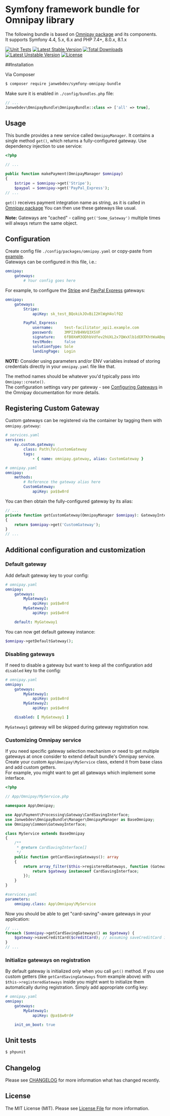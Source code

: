 # Symfony framework bundle for Omnipay library
The following bundle
is based on [Omnipay package](https://github.com/thephpleague/omnipay) and its components.<br>
It supports Symfony 4.4, 5.x, 6.x and PHP 7.4+, 8.0.x, 8.1.x

[![Unit Tests](https://github.com/janwebdev/symfony-omnipay-bundle/actions/workflows/run-tests.yml/badge.svg)](https://github.com/janwebdev/symfony-omnipay-bundle/actions/workflows/run-tests.yml)
[![Latest Stable Version](https://poser.pugx.org/janwebdev/symfony-omnipay-bundle/v)](//packagist.org/packages/janwebdev/symfony-omnipay-bundle) [![Total Downloads](https://poser.pugx.org/janwebdev/symfony-omnipay-bundle/downloads)](//packagist.org/packages/janwebdev/symfony-omnipay-bundle) [![Latest Unstable Version](https://poser.pugx.org/janwebdev/omnipay-cardinity/v/unstable)](//packagist.org/packages/janwebdev/symfony-omnipay-bundle) [![License](https://poser.pugx.org/janwebdev/omnipay-cardinity/license)](//packagist.org/packages/janwebdev/symfony-omnipay-bundle)

##Installation

Via Composer

``` bash
$ composer require janwebdev/symfony-omnipay-bundle
```
Make sure it is enabled in `./config/bundles.php` file:

```php
// ...
Janwebdev\OmnipayBundle\OmnipayBundle::class => ['all' => true],
```
## Usage

This bundle provides a new service called `OmnipayManager`.  It contains a single method `get()`, which returns a fully-configured gateway. Use dependency injection to use service:

``` php
<?php

// ...

public function makePayment(OmnipayManager $omnipay)
{
    $stripe = $omnipay->get('Stripe');
    $paypal = $omnipay->get('PayPal_Express');
// ...
```
`get()` receives payment integration name as string, as it is called in [Omnipay package](https://github.com/thephpleague/omnipay)
You can then use these gateways like usual.

**Note:** Gateways are "cached" - calling `get('Some_Gateway')` multiple times will always return the same object.

## Configuration

Create config file `./config/packages/omnipay.yaml` or copy-paste from [example](config.example.yaml).<br>
Gateways can be configured in this file, i.e.:

``` yml
omnipay:
    gateways:
        # Your config goes here
```

For example, to configure the [Stripe](https://github.com/thephpleague/omnipay-stripe) and [PayPal Express](https://github.com/thephpleague/omnipay-paypal) gateways:

``` yml
omnipay:
    gateways:
        Stripe:
            apiKey: sk_test_BQokikJOvBiI2HlWgH4olfQ2

        PayPal_Express:
            username:     test-facilitator_api1.example.com
            password:     3MPI3VB4NVQ3XSVF
            signature:    6fB0XmM3ODhbVdfev2hUXL2x7QWxXlb1dERTKhtWaABmpiCK1wtfcWd.
            testMode:     false
            solutionType: Sole
            landingPage:  Login
```
**NOTE:** Consider using parameters and/or ENV variables instead of storing credentials directly in your `omnipay.yaml` file like that.

The method names should be whatever you'd typically pass into `Omnipay::create()`.<br>
The configuration settings vary per gateway - see
[Configuring Gateways](http://omnipay.thephpleague.com/gateways/configuring/) in the Omnipay documentation for more details.

## Registering Custom Gateway

Custom gateways can be registered via the container by tagging them with `omnipay.gateway`:

```yml
# services.yaml
services:
    my.custom.gateway:
        class: Path\To\CustomGateway
        tags:
            - { name: omnipay.gateway, alias: CustomGateway }

# omnipay.yaml
omnipay:
    methods:
        # Reference the gateway alias here
        CustomGateway:
            apiKey: pa$$w0rd
```

You can then obtain the fully-configured gateway by its alias:

```php
// ...
private function getCustomGateway(OmnipayManager $omnipay): GatewayInteface
{
    return $omnipay->get('CustomGateway');
}
// ...
```

## Additional configuration and customization

### Default gateway

Add default gateway key to your config:
```yml
# omnipay.yaml
omnipay:
    gateways:
        MyGateway1:
            apiKey: pa$$w0rd
        MyGateway2:
            apiKey: pa$$w0rd

    default: MyGateway1
```

You can now get default gateway instance:
```php
$omnipay->getDefaultGateway();
```

### Disabling gateways

If need to disable a gateway but want to keep all the configuration add `disabled` key to the config:
```yml
# omnipay.yaml
omnipay:
    gateways:
        MyGateway1:
            apiKey: pa$$w0rd
        MyGateway2:
            apiKey: pa$$w0rd

    disabled: [ MyGateway1 ]
```

`MyGateway1` gateway will be skipped during gateway registration now.

### Customizing Omnipay service

If you need specific gateway selection mechanism or need to get multiple gateways at once consider to extend
default bundle's Omnipay service. Create your custom `App\Omnipay\MyService` class, extend it from base class and add custom getters.<br> For
example, you might want to get all gateways which implement some interface.

```php
<?php

// App/Omnipay/MyService.php

namespace App\Omnipay;

use App\Payment\Processing\Gateway\CardSavingInterface;
use Janwebdev\OmnipayBundle\Manager\OmnipayManager as BaseOmnipay;
use Omnipay\Common\GatewayInterface;

class MyService extends BaseOmnipay
{
    /**
     * @return CardSavingInterface[]
     */
    public function getCardSavingGateways(): array
    {
        return array_filter($this->registeredGateways, function (GatewayInterface $gateway) {
            return $gateway instanceof CardSavingInterface;
        });
    }
}
```

```yml
#services.yaml
parameters:
    omnipay.class: App\Omnipay\MyService
```
Now you should be able to get "card-saving"-aware gateways in your application:
```php
// ...
foreach ($omnipay->getCardSavingGateways() as $gateway) {
    $gateway->saveCreditCard($creditCard); // assuming saveCreditCard is a part of CardSavingInterface interface
}
// ...
```

### Initialize gateways on registration

By default gateway is initialized only when you call `get()` method. If you use custom getters (like
`getCardSavingGateways` from example above) with `$this->registeredGateways` inside you might want to initialize them
automatically during registration. Simply add appropriate config key:
```yml
# omnipay.yaml
omnipay:
    gateways:
        MyGateway1:
            apiKey: @pa$$w0rd#

    init_on_boot: true
```
## Unit tests

``` bash
$ phpunit
```
## Changelog

Please see [CHANGELOG](CHANGELOG.md) for more information what has changed recently.
## License

The MIT License (MIT). Please see [License File](LICENSE.md) for more information.